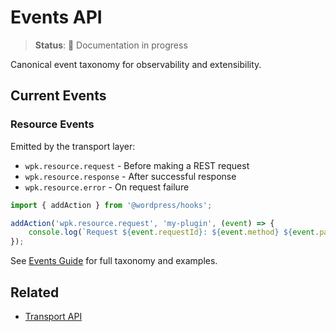 # Events API

> **Status**: 🚧 Documentation in progress

Canonical event taxonomy for observability and extensibility.

## Current Events

### Resource Events

Emitted by the transport layer:

- `wpk.resource.request` - Before making a REST request
- `wpk.resource.response` - After successful response
- `wpk.resource.error` - On request failure

```typescript
import { addAction } from '@wordpress/hooks';

addAction('wpk.resource.request', 'my-plugin', (event) => {
	console.log(`Request ${event.requestId}: ${event.method} ${event.path}`);
});
```

See [Events Guide](/guide/events) for full taxonomy and examples.

## Related

- [Transport API](/api/generated/transport/README)
